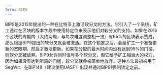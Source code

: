 ```yaml
---
term: BIP9
---
```


BIP9是2015年提出的一种在比特币上激活软分叉的方法。它引入了一个系统，矿工通过在区块的版本字段中使用特定位来表示他们对软分叉的支持。如果在2016个区块的周期内（大约两周，与每次难度调整相一致）有95%的区块表示赞成，那么根据BIP9提出的软分叉就会被激活。在这个锁定之后，会给矿工一个准备更新的宽限期，然后才激活更新。如果在分配的最大时间内没有达到95%的门槛，则软分叉被放弃。BIP9允许同时信号多个软分叉，但它给予矿工相当大的权力，因为如果没有达到所需的门槛，软分叉就会被简单地放弃。这种方法最初被用于SegWit，在BIP148（建议使用UASF）出现并通过BIP91强制锁定之前。